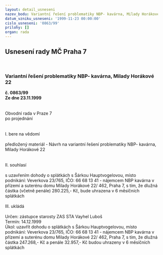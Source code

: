 ```yaml
---
layout: detail_usneseni
nazev_bodu: Variantní řešení problematiky NBP- kavárna, Milady Horákové 22
datum_vzniku_usneseni: '1999-11-23 00:00:00'
cislo_usneseni: '0863/99'
prilohy: []
organ: rada
---
```

<div id="ucUsn_pList" class="usn">
	<span><h2>Usnesení rady MČ Praha 7 </h2>
<br></span><div class="standBody">
<span><h3>Variantní řešení problematiky NBP- kavárna, Milady Horákové 22</h3></span><div class="center">
		<strong>č. 0863/99</strong><br>
	</div>
<div class="center">
		<strong>Ze dne 23.11.1999</strong><br><br>
	</div>
<br>Obvodní rada v Praze 7<br>po projednání<br><br><br>I.	bere na vědomí<br><br> předložený materiál - Návrh na variantní řešení problematiky NBP- kavárna, Milady Horákové 22 <br><br><br>II.	souhlasí <br><br>s uzavřením dohody o splátkách s Šárkou Hauptvogelovou, místo podnikání: Veverkova 23/765, IČO: 66 68 13 41 - nájemcem NBP kavárna v přízemí a suterénu domu Milady Horákové 22/ 462, Praha 7, s tím, že dlužná částka  (včetně penále) 280.225,- Kč, bude uhrazena v 6 měsíčních splátkách<br><br>III.	ukládá <br><br> Určen:	zástupce starosty	ZAS STA Vayhel Luboš<br>Termín: 14.12.1999<br>Úkol:	uzavřít dohodu o splátkách s Šárkou Hauptvogelovou, místo podnikání: Veverkova 23/765, IČO: 66 68 13 41 - nájemcem NBP kavárna v přízemí a suterénu domu Milady Horákové 22/ 462, Praha 7, s tím, že dlužná částka 247.268,- Kč a penále 32.957,- Kč  budou uhrazeny v 6 měsíčních splátkách<br>
</div>
</div>